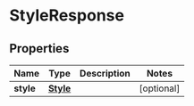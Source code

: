 
# StyleResponse

## Properties
Name | Type | Description | Notes
------------ | ------------- | ------------- | -------------
**style** | [**Style**](Style.md) |  |  [optional]



